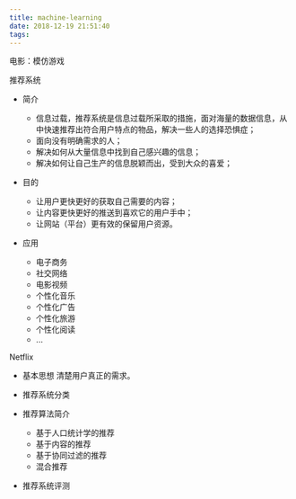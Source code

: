 ```yaml
---
title: machine-learning
date: 2018-12-19 21:51:40
tags:
---
```

电影：模仿游戏

推荐系统
- 简介
    - 信息过载，推荐系统是信息过载所采取的措施，面对海量的数据信息，从中快速推荐出符合用户特点的物品，解决一些人的选择恐惧症；
    - 面向没有明确需求的人；
    - 解决如何从大量信息中找到自己感兴趣的信息；
    - 解决如何让自己生产的信息脱颖而出，受到大众的喜爱；
    
- 目的
    - 让用户更快更好的获取自己需要的内容；
    - 让内容更快更好的推送到喜欢它的用户手中；
    - 让网站（平台）更有效的保留用户资源。
    
- 应用
    - 电子商务
    - 社交网络
    - 电影视频
    - 个性化音乐
    - 个性化广告
    - 个性化旅游
    - 个性化阅读
    - ...

Netflix 

- 基本思想
    清楚用户真正的需求。

- 推荐系统分类

- 推荐算法简介
    - 基于人口统计学的推荐
    - 基于内容的推荐
    - 基于协同过滤的推荐
    - 混合推荐
    
- 推荐系统评测    
